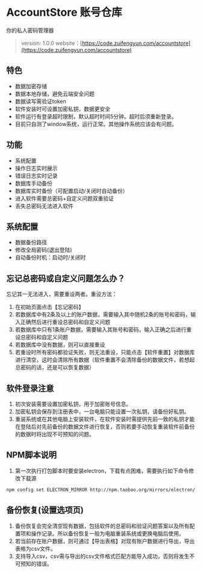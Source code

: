# AccountStore 账号仓库
你的私人密码管理器
> version: 1.0.0
> website：[https://code.zuifengyun.com/accountstore](https://code.zuifengyun.com/accountstore)

## 特色
* 数据加密存储
* 数据本地存储，避免云端安全问题
* 数据读写需验证token
* 软件安装时可设置加密私钥，数据更安全
* 软件运行有登录超时限制，默认超时时间5分钟。超时后须重新登录。
* 目前只自测了window系统，运行正常。其他操作系统应该会有问题。

## 功能
* 系统配置
* 操作日志实时展示
* 错误日志实时记录
* 数据库手动备份
* 数据库实时备份（可配置启动/关闭时自动备份）
* 进入软件需要总密码+自定义问题双重验证
* 丢失总密码无法进入软件

## 系统配置
* 数据备份路径
* 修改全局密码(退出登陆)
* 自动备份时机：启动时/关闭时

## 忘记总密码或自定义问题怎么办？
 
忘记其一无法进入，需要重设两者。重设方法：

1. 在初始页面点击【忘记密码】
2. 若数据库中有2条及以上的账户数据，需要输入其中随机2条的账号和密码，输入正确然后进行重设总密码和自定义问题
3. 若数据库中只有1条账户数据，需要输入其账号和密码，输入正确之后进行重设总密码和自定义问题
4. 若数据库中没有数据，则可以直接重设
5. 若重设时所有密码都验证失败，则无法重设，只能点击【软件重置】对数据库进行清空，这时会清除所有数据（软件重置不会清除备份的数据文件，若想起总密码的话，还是可以恢复数据）

## 软件登录注意
1. 初次安装需要设置加密私钥，用于加密账号信息。
2. 加密私钥会保存到注册表中，一台电脑只能设置一次私钥，请备份好私钥。
3. 重装系统或在其他电脑上安装软件，在软件安装时需提供先前一致的私钥才能在登陆后对先前备份的数据文件进行恢复，否则若要手动恢复重装软件前备份的数据时将出现不可预知的问题。

## NPM脚本说明
1. 第一次执行打包脚本时要安装electron，下载有点困难，需要执行如下命令修改下载源
```bash
npm config set ELECTRON_MIRROR http://npm.taobao.org/mirrors/electron/
```

## 备份恢复(设置选项页)
1. 备份恢复会完全清空现有数据，包括软件的总密码和验证问题答案以及所有配置项和操作记录。所以备份恢复一般为电脑重装系统或更换电脑后使用。
2. 若当前存在账户数据，则可通过【导出表格】对现有账户数据进行导出，导出表格为csv文件。
3. 支持导入csv，csv需与导出的csv文件格式匹配方能导入成功，否则将发生不可预知的错误。